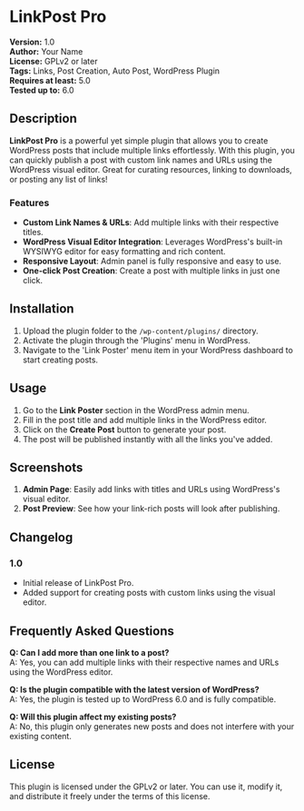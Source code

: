 # LinkPost Pro

**Version:** 1.0  
**Author:** Your Name  
**License:** GPLv2 or later  
**Tags:** Links, Post Creation, Auto Post, WordPress Plugin  
**Requires at least:** 5.0  
**Tested up to:** 6.0

## Description

**LinkPost Pro** is a powerful yet simple plugin that allows you to create WordPress posts that include multiple links effortlessly. With this plugin, you can quickly publish a post with custom link names and URLs using the WordPress visual editor. Great for curating resources, linking to downloads, or posting any list of links!

### Features

- **Custom Link Names & URLs**: Add multiple links with their respective titles.
- **WordPress Visual Editor Integration**: Leverages WordPress's built-in WYSIWYG editor for easy formatting and rich content.
- **Responsive Layout**: Admin panel is fully responsive and easy to use.
- **One-click Post Creation**: Create a post with multiple links in just one click.

## Installation

1. Upload the plugin folder to the `/wp-content/plugins/` directory.
2. Activate the plugin through the 'Plugins' menu in WordPress.
3. Navigate to the 'Link Poster' menu item in your WordPress dashboard to start creating posts.

## Usage

1. Go to the **Link Poster** section in the WordPress admin menu.
2. Fill in the post title and add multiple links in the WordPress editor.
3. Click on the **Create Post** button to generate your post.
4. The post will be published instantly with all the links you've added.

## Screenshots

1. **Admin Page**: Easily add links with titles and URLs using WordPress's visual editor.
2. **Post Preview**: See how your link-rich posts will look after publishing.

## Changelog

### 1.0
* Initial release of LinkPost Pro.
* Added support for creating posts with custom links using the visual editor.

## Frequently Asked Questions

**Q: Can I add more than one link to a post?**  
A: Yes, you can add multiple links with their respective names and URLs using the WordPress editor.

**Q: Is the plugin compatible with the latest version of WordPress?**  
A: Yes, the plugin is tested up to WordPress 6.0 and is fully compatible.

**Q: Will this plugin affect my existing posts?**  
A: No, this plugin only generates new posts and does not interfere with your existing content.

## License

This plugin is licensed under the GPLv2 or later. You can use it, modify it, and distribute it freely under the terms of this license.

